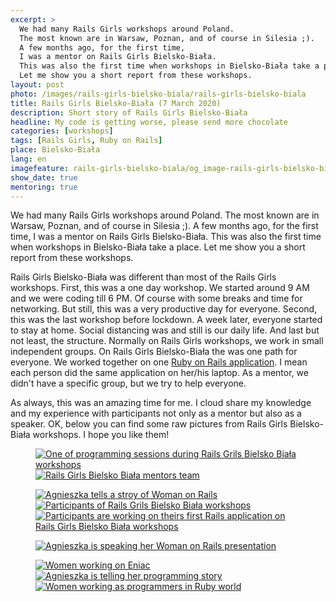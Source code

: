 ```yaml
---
excerpt: >
  We had many Rails Girls workshops around Poland.
  The most known are in Warsaw, Poznan, and of course in Silesia ;).
  A few months ago, for the first time,
  I was a mentor on Rails Girls Bielsko-Biała.
  This was also the first time when workshops in Bielsko-Biała take a place.
  Let me show you a short report from these workshops.
layout: post
photo: /images/rails-girls-bielsko-biala/rails-girls-bielsko-biala
title: Rails Girls Bielsko-Biała (7 March 2020)
description: Short story of Rails Girls Bielsko-Biała
headline: My code is getting worse, please send more chocolate
categories: [workshops]
tags: [Rails Girls, Ruby on Rails]
place: Bielsko-Biała
lang: en
imagefeature: rails-girls-bielsko-biala/og_image-rails-girls-bielsko-biala.png
show_date: true
mentoring: true
---
```


We had many Rails Girls workshops around Poland. The most known are in Warsaw, Poznan, and of course in Silesia ;). A few months ago, for the first time, I was a mentor on Rails Girls Bielsko-Biała. This was also the first time when workshops in Bielsko-Biała take a place. Let me show you a short report from these workshops.

Rails Girls Bielsko-Biała was different than most of the Rails Girls workshops. First, this was a one day workshop. We started around 9 AM and we were coding till 6 PM. Of course with some breaks and time for networking. But still, this was a very productive day for everyone. Second, this was the last workshop before lockdown. A week later, everyone started to stay at home. Social distancing was and still is our daily life. And last but not least, the structure. Normally on Rails Girls workshops, we work in small independent groups. On Rails Girls Bielsko-Biała the was one path for everyone. We worked together on one [Ruby on Rails application](https://fractalsoft.org "Fractal Soft - create with us your web application"). I mean each person did the same application on her/his laptop. As a mentor, we didn't have a specific group, but we try to help everyone.

As always, this was an amazing time for me. I cloud share my knowledge and my experience with participants not only as a mentor but also as a speaker. OK, below you can find some raw pictures from Rails Girls Bielsko-Biała workshops. I hope you like them!

<figure class='half'>
  <a href="{{ site.baseurl_root }}/images/rails-girls-bielsko-biala/01-one-of-coding-sessions.jpg">
    <img src="{{ site.baseurl_root }}/images/rails-girls-bielsko-biala/thumbs/01-one-of-coding-sessions.jpg"
         alt='One of programming sessions during Rails Grils Bielsko Biała workshops'>
  </a>
  <a href="{{ site.baseurl_root }}/images/rails-girls-bielsko-biala/02-rails-girls-bielsko-biala-mentors.jpg">
    <img src="{{ site.baseurl_root }}/images/rails-girls-bielsko-biala/thumbs/02-rails-girls-bielsko-biala-mentors.jpg"
         alt='Rails Girls Bielsko Biała mentors team'>
  </a>
</figure>
<figure class='third'>
  <a href="{{ site.baseurl_root }}/images/rails-girls-bielsko-biala/03-woman-on-rails-presentation.jpg">
    <img src="{{ site.baseurl_root }}/images/rails-girls-bielsko-biala/thumbs/03-woman-on-rails-presentation.jpg"
         alt='Agnieszka tells a stroy of Woman on Rails'>
  </a>
  <a href="{{ site.baseurl_root }}/images/rails-girls-bielsko-biala/04-rails-girls-bielsko-biala-participants.jpg">
    <img src="{{ site.baseurl_root }}/images/rails-girls-bielsko-biala/thumbs/04-rails-girls-bielsko-biala-participants.jpg"
         alt='Participants of Rails Grils Bielsko Biała workshops'>
  </a>
  <a href="{{ site.baseurl_root }}/images/rails-girls-bielsko-biala/05-work-in-progress.jpg">
    <img src="{{ site.baseurl_root }}/images/rails-girls-bielsko-biala/thumbs/05-work-in-progress.jpg"
         alt='Participants are working on theirs first Rails application on Rails Girls Bielsko Biała workshops'>
  </a>
</figure>
<figure>
  <a href="{{ site.baseurl_root }}/images/rails-girls-bielsko-biala/06-agnieszka-speaking.jpg">
    <img src="{{ site.baseurl_root }}/images/rails-girls-bielsko-biala/thumbs/06-agnieszka-speaking.jpg"
         alt='Agnieszka is speaking her Woman on Rails presentation'>
  </a>
</figure>
<figure class='third'>
  <a href="{{ site.baseurl_root }}/images/rails-girls-bielsko-biala/07-eniac-programmers.jpg">
    <img src="{{ site.baseurl_root }}/images/rails-girls-bielsko-biala/thumbs/07-eniac-programmers.jpg"
         alt='Women working on Eniac'>
  </a>
  <a href="{{ site.baseurl_root }}/images/rails-girls-bielsko-biala/08-agnieszka-story.jpg">
    <img src="{{ site.baseurl_root }}/images/rails-girls-bielsko-biala/thumbs/08-agnieszka-story.jpg"
         alt='Agnieszka is telling her programming story'>
  </a>
  <a href="{{ site.baseurl_root }}/images/rails-girls-bielsko-biala/09-ruby-women-programmers.jpg">
    <img src="{{ site.baseurl_root }}/images/rails-girls-bielsko-biala/thumbs/09-ruby-women-programmers.jpg"
         alt='Women working as programmers in Ruby world'>
  </a>
</figure>
